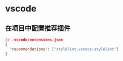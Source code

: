 # vscode

## 在项目中配置推荐插件

```json
// .vscode/extensions.json
{
  "recommendations": ["stylelint.vscode-stylelint"]
}
```

